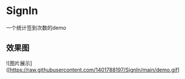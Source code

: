 # SignIn
一个统计签到次数的demo
## 效果图
![图片展示]([https://raw.githubusercontent.com/1401788197/SignIn/main/demo.gif]
